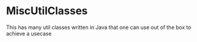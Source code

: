 # MiscUtilClasses
This has many util classes written in Java that one can use out of the box to achieve a usecase
